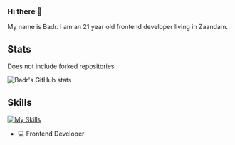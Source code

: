 ### Hi there 👋

<!--
**iBadr49/iBadr49** is a ✨ _special_ ✨ repository because its `README.md` (this file) appears on your GitHub profile.

Here are some ideas to get you started:

- 🔭 I’m currently working on ...
- 🌱 I’m currently learning ...
- 👯 I’m looking to collaborate on ...
- 🤔 I’m looking for help with ...
- 💬 Ask me about ...
- 📫 How to reach me: ...
- 😄 Pronouns: ...
- ⚡ Fun fact: ...
-->


My name is Badr. I am an 21 year old frontend developer living in Zaandam.
 
## Stats
 
Does not include forked repositories
 
![Badr's GitHub stats](https://github-readme-stats.vercel.app/api?username=iBadr49&show_icons=true&theme=tokyonight)
 
 
## Skills
 
[![My Skills](https://skillicons.dev/icons?i=html,css,js,svelte,&perline=5)](https://skillicons.dev)
 
 
- 💻 Frontend Developer
